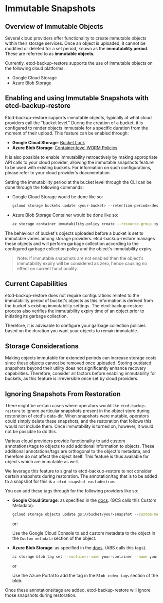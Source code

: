 # Immutable Snapshots

## Overview of Immutable Objects

Several cloud providers offer functionality to create immutable objects within their storage services. Once an object is uploaded, it cannot be modified or deleted for a set period, known as the **immutability period**. These are referred to as **immutable objects**.

Currently, etcd-backup-restore supports the use of immutable objects on the following cloud platforms:

- Google Cloud Storage
- Azure Blob Storage

## Enabling and using Immutable Snapshots with etcd-backup-restore

Etcd-backup-restore supports immutable objects, typically at what cloud providers call the "bucket level." During the creation of a bucket, it is configured to render objects immutable for a specific duration from the moment of their upload. This feature can be enabled through:

- **Google Cloud Storage**: [Bucket Lock](https://cloud.google.com/storage/docs/bucket-lock)
- **Azure Blob Storage**: [Container-level WORM Policies](https://learn.microsoft.com/en-us/azure/storage/blobs/immutable-container-level-worm-policies)

It is also possible to enable immutability retroactively by making appropriate API calls to your cloud provider, allowing the immutable snapshots feature to be used with existing buckets. For information on such configurations, please refer to your cloud provider's documentation.

Setting the immutability period at the bucket level through the CLI can be done through the following commands:

- Google Cloud Storage would be done like so:

    ```sh
    gcloud storage buckets update <your-bucket> --retention-period=<desired-immutability-period>
    ```

- Azure Blob Storage Container would be done like so:

    ```sh
    az storage container immutability-policy create --resource-group <your-resource-group> --account-name <your-account-name> --container-name <your-container-name> --period <desired-immutability-period>
    ```

The behaviour of bucket's objects uploaded before a bucket is set to immutable varies among storage providers. etcd-backup-restore manages these objects and will perform garbage collection according to the configured garbage collection policy and the object's immutability expiry.

> Note: If immutable snapshots are not enabled then the object's immutability expiry will be considered as zero, hence causing no effect on current functionality.

## Current Capabilities

etcd-backup-restore does not require configurations related to the immutability period of bucket's objects as this information is derived from the bucket's existing immutability settings. The etcd-backup-restore process also verifies the immutability expiry time of an object prior to initiating its garbage collection.

Therefore, it is advisable to configure your garbage collection policies based on the duration you want your objects to remain immutable.

## Storage Considerations

Making objects immutable for extended periods can increase storage costs since these objects cannot be removed once uploaded. Storing outdated snapshots beyond their utility does not significantly enhance recovery capabilities. Therefore, consider all factors before enabling immutability for buckets, as this feature is irreversible once set by cloud providers.

## Ignoring Snapshots From Restoration

There might be certain cases where operators would like `etcd-backup-restore` to ignore particular snapshots present in the object store during restoration of etcd's data-dir.
When snapshots were mutable, operators could simply delete these snapshots, and the restoration that follows this would not include them.
Once immutability is turned on, however, it would not be possible to do this.

Various cloud providers provide functionality to add custom annotations/tags to objects to add additional information to objects. These additional annotations/tags are orthogonal to the object's metadata, and therefore do not affect the object itself.  This feature is thus available for objects which are immutable as well.

We leverage this feature to signal to etcd-backup-restore to not consider certain snapshots during restoration.
The annotation/tag that is to be added to a snapshot for this is `x-etcd-snapshot-exclude=true`.

You can add these tags through for the following providers like so:

- **Google Cloud Storage**: as specified in the [docs](https://cloud.google.com/sdk/gcloud/reference/storage/objects/update?hl=en). (GCS calls this Custom Metadata).

    ```sh
    gcloud storage objects update gs://bucket/your-snapshot --custom-metadata=x-etcd-snapshot-exclude=true
    ```

    or:

    Use the Google Cloud Console to add custom metadata to the object in the `Custom metadata` section of the object.

- **Azure Blob Storage**: as specified in the [docs](https://learn.microsoft.com/en-us/cli/azure/storage/blob/tag?view=azure-cli-latest#az-storage-blob-tag-set). (ABS calls this tags).

    ```sh
    az storage blob tag set --container-name your-container --name your-snapshot --tags "x-etcd-snapshot-exclude"="true"
    ```

    or

    Use the Azure Portal to add the tag in the `Blob index tags` section of the blob.

Once these annotations/tags are added, etcd-backup-restore will ignore those snapshots during restoration.
